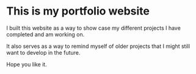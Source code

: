 # This is my portfolio website

I built this website as a way to show case my different projects I have completed and am working on.

It also serves as a way to remind myself of older projects that I might still want to develop in the future.

Hope you like it.
